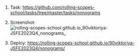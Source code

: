 1. Task: https://github.com/rolling-scopes-school/tasks/tree/master/tasks/nonograms
2. Screenshot:
![rolling-scopes-school github io_90viktoriya-JSFE2023Q4_nonograms_](https://github.com/rolling-scopes-school/90viktoriya-JSFE2023Q4/assets/112850187/a5d07874-4733-4181-867c-618db4ca99de)

3. Deploy: https://rolling-scopes-school.github.io/90viktoriya-JSFE2023Q4/nonograms/
